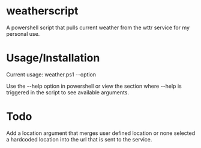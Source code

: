 # weatherscript
A powershell script that pulls current weather from the wttr service for my personal use.

# Usage/Installation

Current usage: weather.ps1 --option

Use the --help option in powershell or view the section where --help is triggered in the script to see available arguments.

# Todo
Add a location argument that merges user defined location or none selected a hardcoded location into the url that is sent to the service.
